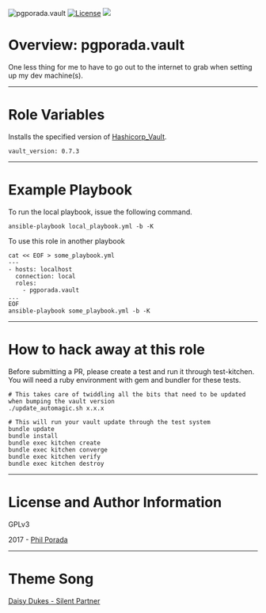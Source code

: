 ![pgporada.vault](https://img.shields.io/badge/role-pgporada.vault-yellow.svg)
[![License](https://img.shields.io/badge/license-GPLv3-brightgreen.svg)](LICENSE)
[![](https://img.shields.io/badge/Supports%20Vault%20Version-0.7.3-blue.svg)](https://github.com/hashicorp/vault/blob/v0.7.3/CHANGELOG.md)

# Overview: pgporada.vault

One less thing for me to have to go out to the internet to grab when setting up my dev machine(s).

- - - -
# Role Variables

Installs the specified version of [Hashicorp_Vault](https://vault.io).

    vault_version: 0.7.3

- - - -
# Example Playbook

To run the local playbook, issue the following command.

    ansible-playbook local_playbook.yml -b -K

To use this role in another playbook

    cat << EOF > some_playbook.yml
    ---
    - hosts: localhost
      connection: local
      roles:
        - pgporada.vault
    ...
    EOF
    ansible-playbook some_playbook.yml -b -K

- - - -
# How to hack away at this role
Before submitting a PR, please create a test and run it through test-kitchen. You will need a ruby environment with gem and bundler for these tests.

    # This takes care of twiddling all the bits that need to be updated when bumping the vault version
    ./update_automagic.sh x.x.x

    # This will run your vault update through the test system
	bundle update
	bundle install
	bundle exec kitchen create
   	bundle exec kitchen converge
   	bundle exec kitchen verify
	bundle exec kitchen destroy

- - - -
# License and Author Information
GPLv3

2017 - [Phil Porada](https://philporada.com)

- - - -
# Theme Song
[Daisy Dukes - Silent Partner](https://www.youtube.com/watch?v=OCk0cNr3v00)
